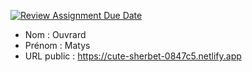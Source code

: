 [![Review Assignment Due Date](https://classroom.github.com/assets/deadline-readme-button-24ddc0f5d75046c5622901739e7c5dd533143b0c8e959d652212380cedb1ea36.svg)](https://classroom.github.com/a/BnsNK9EP)
- Nom : Ouvrard
- Prénom : Matys
- URL public : https://cute-sherbet-0847c5.netlify.app

